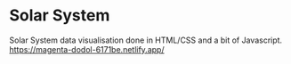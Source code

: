 Solar System 
===================

Solar System data visualisation done in HTML/CSS and a bit of Javascript.
https://magenta-dodol-6171be.netlify.app/
